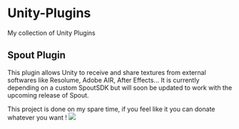 Unity-Plugins
=============

My collection of Unity Plugins

## Spout Plugin
This plugin allows Unity to receive and share textures from external softwares like Resolume, Adobe AIR, After Effects...
It is currently depending on a custom SpoutSDK but will soon be updated to work with the upcoming release of Spout.


This project is done on my spare time, if you feel like it you can donate whatever you want !
<a href="https://www.paypal.com/cgi-bin/webscr?cmd=_donations&business=bkuperberg%40hotmail%2ecom&lc=US&item_name=Ben%20Kuper&item_number=open_paypal_donate&currency_code=EUR&bn=PP%2dDonationsBF%3abtn_donate_LG%2egif%3aNonHosted"><img src="https://www.paypalobjects.com/en_US/i/btn/btn_donate_LG.gif" /></a>
